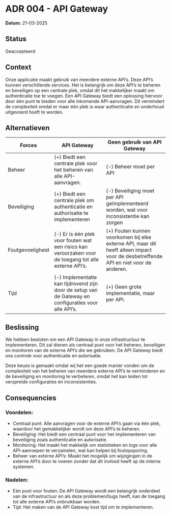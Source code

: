 # ADR 004 - API Gateway

**Datum:** 21-03-2025

## Status

Geaccepteerd

## Context
Onze applicatie maakt gebruik van meerdere externe API’s. Deze API’s kunnen verschillende services. Het is belangrijk om deze API’s te beheren en beveiligen op een centrale plek, omdat dit het makkelijker maakt om authenticatie toe te voegen. Een API Gateway biedt een oplossing hiervoor door één punt te bieden voor alle inkomende API-aanvragen. Dit vermindert de complexiteit omdat er maar één plek is waar authenticatie en onderhoud uitgevoerd hoeft te worden.

## Alternatieven
| Forces           | API Gateway                                                                                           | Geen gebruik van API Gateway                                                                                                       |
|------------------|-------------------------------------------------------------------------------------------------------|------------------------------------------------------------------------------------------------------------------------------------|
| Beheer           | (+) Biedt een centrale plek voor het beheren van alle API-aanvragen.                                  | (-) Beheer moet per API                                                                                                            |
| Beveiliging      | (+) Biedt een centrale plek om authenticatie en authorisatie te implementeren                         | (-) Beveiliging moet per API geïmplementeerd worden, wat voor inconsistentie kan zorgen                                            |
| Foutgevoeligheid | (-) Er is één plek voor fouten wat een risico kan veroorzaken voor de toegang tot alle externe API’s. | (+) Fouten kunnen voorkomen bij elke externe API, maar dit heeft alleen impact voor de desbetreffende API en niet voor de anderen. |
| Tijd             | (-) Implementatie kan tijdrovend zijn door de setup van de Gateway en configuraties voor alle API’s.  | (+) Geen grote implementatie, maar per API.                                                                                        |

## Beslissing
We hebben besloten  om een API Gateway in onze infrastructuur te implementeren. Dit zal dienen als centraal punt voor het beheren, beveiligen en monitoren van de externe API’s die we gebruiken. De API Gateway biedt ons controle voor authenticatie en autorisatie.

Deze keuze is gemaakt omdat wij het een goede manier vonden om de complexiteit van het beheren van meerdere externe API’s te verminderen en de beveiliging en monitoring te verbeteren, omdat het kan leiden tot verspreide configuraties en inconsistenties.

## Consequencies
### Voordelen:

- Centraal punt: Alle aanvragen voor de externe API’s gaan via één plek, waardoor het gemakkelijker wordt om deze API’s te beheren.
- Beveiliging: Het biedt een centraal punt voor het implementeren van beveiliging zoals authenticatie en autorisatie.
- Monitoring: Het maakt het makkelijk om statistieken en logs voor alle API-aanroepen te verzamelen, wat kan helpen bij foutopsporing.
- Beheer van externe API’s: Maakt het mogelijk om wijzigingen in de externe API’s door te voeren zonder dat dit invloed heeft op de interne systemen.

### Nadelen:

- Eén punt voor fouten: De API Gateway wordt een belangrijk onderdeel van de infrastructuur en als deze problemen/bugs heeft, kan de toegang tot alle externe API’s onbruikbaar worden.
- Tijd: Het maken van de API Gateway kost tijd om te implementeren.
